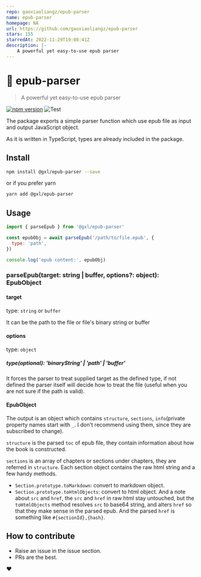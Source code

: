 ```yaml
---
repo: gaoxiaoliangz/epub-parser
name: epub-parser
homepage: NA
url: https://github.com/gaoxiaoliangz/epub-parser
stars: 155
starredAt: 2022-11-29T19:08:41Z
description: |-
    A powerful yet easy-to-use epub parser
---
```


# 📖 epub-parser

> A powerful yet easy-to-use epub parser

[![npm version](https://badge.fury.io/js/%40gxl%2Fepub-parser.svg)](https://badge.fury.io/js/%40gxl%2Fepub-parser)
![Test](https://github.com/gaoxiaoliangz/epub-parser/workflows/Test/badge.svg)

The package exports a simple parser function which use epub file as input and output JavaScript object.

As it is written in TypeScript, types are already included in the package.

## Install

```bash
npm install @gxl/epub-parser --save
```

or if you prefer yarn

```bash
yarn add @gxl/epub-parser
```

## Usage

```js
import { parseEpub } from '@gxl/epub-parser'

const epubObj = await parseEpub('/path/to/file.epub', {
  type: 'path',
})

console.log('epub content:', epubObj)
```

### parseEpub(target: string | buffer, options?: object): EpubObject

#### target

type: `string` or `buffer`

It can be the path to the file or file's binary string or buffer

#### options

type: `object`

##### type(optional): 'binaryString' | 'path' | 'buffer'

It forces the parser to treat supplied target as the defined type, if not defined the parser itself will decide how to treat the file (useful when you are not sure if the path is valid).

#### EpubObject

The output is an object which contains `structure`, `sections`, `info`(private property names start with `_`. I don't recommend using them, since they are subscribed to change).

`structure` is the parsed `toc` of epub file, they contain information about how the book is constructed.

`sections` is an array of chapters or sections under chapters, they are referred in `structure`. Each section object contains the raw html string and a few handy methods.

- `Section.prototype.toMarkdown`: convert to markdown object.
- `Section.prototype.toHtmlObjects`: convert to html object. And a note about `src` and `href`, the `src` and `href` in raw html stay untouched, but the `toHtmlObjects` method resolves `src` to base64 string, and alters `href` so that they make sense in the parsed epub. And the parsed `href` is something like `#{sectionId},{hash}`.

## How to contribute

- Raise an issue in the issue section.
- PRs are the best.

❤️

